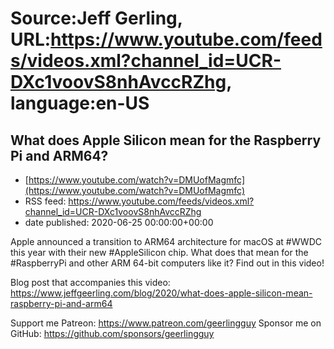 # Source:Jeff Gerling, URL:https://www.youtube.com/feeds/videos.xml?channel_id=UCR-DXc1voovS8nhAvccRZhg, language:en-US

## What does Apple Silicon mean for the Raspberry Pi and ARM64?
 - [https://www.youtube.com/watch?v=DMUofMagmfc](https://www.youtube.com/watch?v=DMUofMagmfc)
 - RSS feed: https://www.youtube.com/feeds/videos.xml?channel_id=UCR-DXc1voovS8nhAvccRZhg
 - date published: 2020-06-25 00:00:00+00:00

Apple announced a transition to ARM64 architecture for macOS at #WWDC this year with their new #AppleSilicon chip. What does that mean for the #RaspberryPi and other ARM 64-bit computers like it? Find out in this video!

Blog post that accompanies this video: https://www.jeffgeerling.com/blog/2020/what-does-apple-silicon-mean-raspberry-pi-and-arm64

Support me Patreon: https://www.patreon.com/geerlingguy
Sponsor me on GitHub: https://github.com/sponsors/geerlingguy

